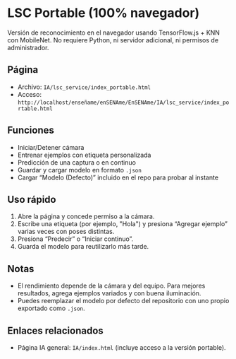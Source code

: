 # LSC Portable (100% navegador)

Versión de reconocimiento en el navegador usando TensorFlow.js + KNN con MobileNet. No requiere Python, ni servidor adicional, ni permisos de administrador.

## Página

- Archivo: `IA/lsc_service/index_portable.html`
- Acceso: `http://localhost/enseñame/enSENAme/EnSENAme/IA/lsc_service/index_portable.html`

## Funciones

- Iniciar/Detener cámara
- Entrenar ejemplos con etiqueta personalizada
- Predicción de una captura o en continuo
- Guardar y cargar modelo en formato `.json`
- Cargar “Modelo (Defecto)” incluido en el repo para probar al instante

## Uso rápido

1. Abre la página y concede permiso a la cámara.
2. Escribe una etiqueta (por ejemplo, "Hola") y presiona “Agregar ejemplo” varias veces con poses distintas.
3. Presiona “Predecir” o “Iniciar continuo”.
4. Guarda el modelo para reutilizarlo más tarde.

## Notas

- El rendimiento depende de la cámara y del equipo. Para mejores resultados, agrega ejemplos variados y con buena iluminación.
- Puedes reemplazar el modelo por defecto del repositorio con uno propio exportado como `.json`.

## Enlaces relacionados

- Página IA general: `IA/index.html` (incluye acceso a la versión portable).
